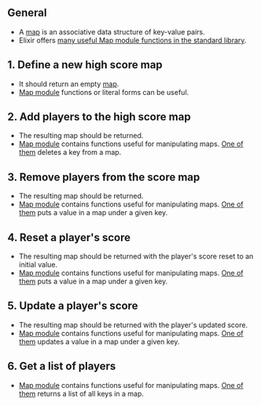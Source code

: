 ## General

- A [map][maps] is an associative data structure of key-value pairs.
- Elixir offers [many useful Map module functions in the standard library][map-module].

## 1. Define a new high score map

- It should return an empty [map][maps].
- [Map module][map-module] functions or literal forms can be useful.

## 2. Add players to the high score map

- The resulting map should be returned.
- [Map module][map-module] contains functions useful for manipulating maps. [One of them][map-put] deletes a key from a map.

## 3. Remove players from the score map

- The resulting map should be returned.
- [Map module][map-module] contains functions useful for manipulating maps. [One of them][map-delete] puts a value in a map under a given key.

## 4. Reset a player's score

- The resulting map should be returned with the player's score reset to an initial value.
- [Map module][map-module] contains functions useful for manipulating maps. [One of them][map-put] puts a value in a map under a given key.

## 5. Update a player's score

- The resulting map should be returned with the player's updated score.
- [Map module][map-module] contains functions useful for manipulating maps. [One of them][map-update] updates a value in a map under a given key.

## 6. Get a list of players

- [Map module][map-module] contains functions useful for manipulating maps. [One of them][map-keys] returns a list of all keys in a map.

[maps]: https://elixir-lang.org/getting-started/keywords-and-maps.html#maps
[map-module]: https://hexdocs.pm/elixir/Map.html
[map-put]: https://hexdocs.pm/elixir/Map.html#put/3
[map-delete]: https://hexdocs.pm/elixir/Map.html#delete/2
[map-update]: https://hexdocs.pm/elixir/Map.html#update/4
[map-keys]: https://hexdocs.pm/elixir/Map.html#keys/1
